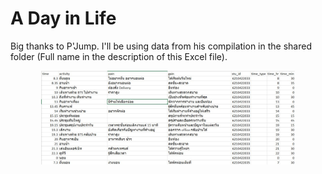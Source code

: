 <p><h1> A Day in Life</h1>

Big thanks to P'Jump. I'll be using data from his compilation in the shared folder (Full name in the description of this Excel file).
<p align="center"><img src="images/adayinlife.jpg" height ="150"></p>

